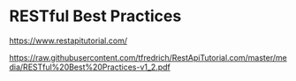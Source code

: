 # RESTful Best Practices

https://www.restapitutorial.com/

https://raw.githubusercontent.com/tfredrich/RestApiTutorial.com/master/media/RESTful%20Best%20Practices-v1_2.pdf
